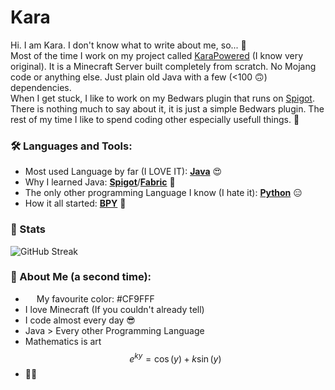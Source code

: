 # Kara

Hi. I am Kara. I don't know what to write about me, so... 🥺\
Most of the time I work on my project called [KaraPowered](https://www.github.com/KaraPowered) (I know very original). It is a Minecraft Server built completely from scratch. No Mojang code or anything else. Just plain old Java with a few (<100 🙃) dependencies.\
When I get stuck, I like to work on my Bedwars plugin that runs on [Spigot](https://www.spigotmc.org). There is nothing much to say about it, it is just a simple Bedwars plugin.
The rest of my time I like to spend coding other especially usefull things. 🫠

### 🛠️ Languages and Tools:

* Most used Language by far (I LOVE IT): **[Java](https://www.java.com)** 😍
* Why I learned Java: **[Spigot](https://www.spigotmc.org)**/**[Fabric](https://www.fabricmc.net)** 🤩
* The only other programming Language I know (I hate it): **[Python](https://www.python.org)** 😑
* How it all started: **[BPY](https://docs.blender.org/api/current/index.html)** 🤗

### 💎 Stats

![GitHub Streak](https://streak-stats.demolab.com?user=Kara6432&date_format=j%20M%5B%20Y%5D)

### 🤪 About Me (a second time):

* My favourite color: <img align="left" width="15" height="15" src="https://placehold.co/15x15/CF9FFF/CF9FFF.png"> #CF9FFF
* I love Minecraft (If you couldn't already tell)
* I code almost every day 😎
* Java > Every other Programming Language
* Mathematics is art $$e^{ky}=\cos\left(y\right)+k\sin\left(y\right)$$
* 🏳️‍⚧️
